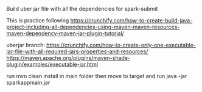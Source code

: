 
Build uber jar file with all the dependencies for spark-submit

This is practice following https://crunchify.com/how-to-create-build-java-project-including-all-dependencies-using-maven-maven-resources-maven-dependency-maven-jar-plugin-tutorial/

uberjar branch: 
https://crunchify.com/how-to-create-only-one-executable-jar-file-with-all-required-jars-properties-and-resources/
https://maven.apache.org/plugins/maven-shade-plugin/examples/executable-jar.html

run mvn clean install in main folder
then move to target and run java -jar sparkappmain.jar
